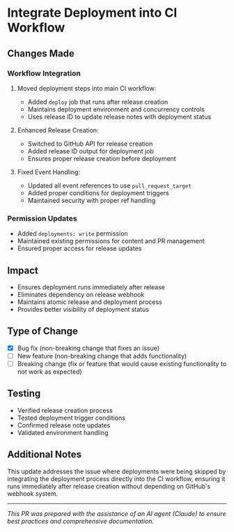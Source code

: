 # Integrate Deployment into CI Workflow

## Changes Made

### Workflow Integration
1. Moved deployment steps into main CI workflow:
   - Added `deploy` job that runs after release creation
   - Maintains deployment environment and concurrency controls
   - Uses release ID to update release notes with deployment status

2. Enhanced Release Creation:
   - Switched to GitHub API for release creation
   - Added release ID output for deployment job
   - Ensures proper release creation before deployment

3. Fixed Event Handling:
   - Updated all event references to use `pull_request_target`
   - Added proper conditions for deployment triggers
   - Maintained security with proper ref handling

### Permission Updates
- Added `deployments: write` permission
- Maintained existing permissions for content and PR management
- Ensured proper access for release updates

## Impact
- Ensures deployment runs immediately after release
- Eliminates dependency on release webhook
- Maintains atomic release and deployment process
- Provides better visibility of deployment status

## Type of Change
- [x] Bug fix (non-breaking change that fixes an issue)
- [ ] New feature (non-breaking change that adds functionality)
- [ ] Breaking change (fix or feature that would cause existing functionality to not work as expected)

## Testing
- Verified release creation process
- Tested deployment trigger conditions
- Confirmed release note updates
- Validated environment handling

## Additional Notes
This update addresses the issue where deployments were being skipped by integrating the deployment process directly into the CI workflow, ensuring it runs immediately after release creation without depending on GitHub's webhook system.

---
_This PR was prepared with the assistance of an AI agent (Claude) to ensure best practices and comprehensive documentation._ 